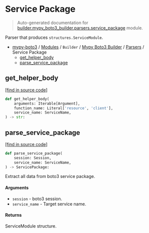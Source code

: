 # Service Package

> Auto-generated documentation for [builder.mypy_boto3_builder.parsers.service_package](https://github.com/vemel/mypy_boto3/blob/master/builder/mypy_boto3_builder/parsers/service_package.py) module.

Parser that produces `structures.ServiceModule`.

- [mypy-boto3](../../../README.md#mypy_boto3) / [Modules](../../../MODULES.md#mypy-boto3-modules) / `Builder` / [Mypy Boto3 Builder](../index.md#mypy-boto3-builder) / [Parsers](index.md#parsers) / Service Package
    - [get_helper_body](#get_helper_body)
    - [parse_service_package](#parse_service_package)

## get_helper_body

[[find in source code]](https://github.com/vemel/mypy_boto3/blob/master/builder/mypy_boto3_builder/parsers/service_package.py#L232)

```python
def get_helper_body(
    arguments: Iterable[Argument],
    function_name: Literal['resource', 'client'],
    service_name: ServiceName,
) -> str:
```

## parse_service_package

[[find in source code]](https://github.com/vemel/mypy_boto3/blob/master/builder/mypy_boto3_builder/parsers/service_package.py#L33)

```python
def parse_service_package(
    session: Session,
    service_name: ServiceName,
) -> ServicePackage:
```

Extract all data from boto3 service package.

#### Arguments

- `session` - boto3 session.
- `service_name` - Target service name.

#### Returns

ServiceModule structure.
